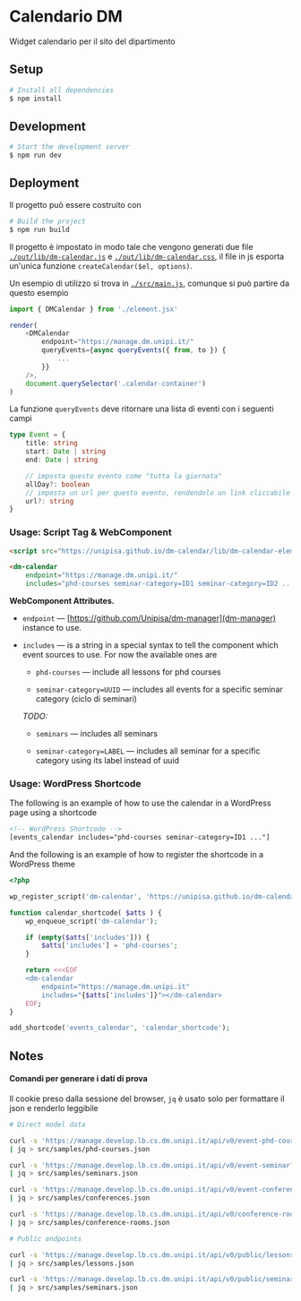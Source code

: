 # Calendario DM

Widget calendario per il sito del dipartimento

## Setup

```bash
# Install all dependencies
$ npm install
```

## Development

```bash
# Start the development server
$ npm run dev
```

## Deployment

Il progetto può essere costruito con

```bash
# Build the project
$ npm run build
```

Il progetto è impostato in modo tale che vengono generati due file [`./out/lib/dm-calendar.js`](https://unipisa.github.io/dm-calendar/lib/dm-calendar.js) e [`./out/lib/dm-calendar.css`](https://unipisa.github.io/dm-calendar/lib/dm-calendar.css), il file in js esporta un'unica funzione `createCalendar($el, options)`.

Un esempio di utilizzo si trova in [`./src/main.js`](./src/main.js), comunque si può partire da questo esempio

```js
import { DMCalendar } from './element.jsx'

render(
    <DMCalendar
        endpoint="https://manage.dm.unipi.it/"
        queryEvents={async queryEvents({ from, to }) {
            ...
        }}
    />,
    document.querySelector('.calendar-container')
)
```

La funzione `queryEvents` deve ritornare una lista di eventi con i seguenti campi

```ts
type Event = {
    title: string
    start: Date | string
    end: Date | string

    // imposta questo evento come "tutta la giornata"
    allDay?: boolean
    // imposta un url per questo evento, rendendolo un link cliccabile
    url?: string
}
```

### Usage: Script Tag & WebComponent

```html
<script src="https://unipisa.github.io/dm-calendar/lib/dm-calendar-element.iife.js"></script>

<dm-calendar
    endpoint="https://manage.dm.unipi.it/"
    includes="phd-courses seminar-category=ID1 seminar-category=ID2 ..."></dm-calendar>
```

**WebComponent Attributes.**

- `endpoint` &mdash; [https://github.com/Unipisa/dm-manager](dm-manager) instance to use.

- `includes` &mdash; is a string in a special syntax to tell the component which event sources to use. For now the available ones are

    - `phd-courses` &mdash; include all lessons for phd courses
    
    - `seminar-category=UUID` &mdash; includes all events for a specific seminar category (ciclo di seminari)
    
    _TODO:_

    - `seminars` &mdash; includes all seminars
    
    - `seminar-category=LABEL` &mdash; includes all seminar for a specific category using its label instead of uuid
    


### Usage: WordPress Shortcode

The following is an example of how to use the calendar in a WordPress page using a shortcode

```html
<!-- WordPress Shortcode -->
[events_calendar includes="phd-courses seminar-category=ID1 ..."]
```

And the following is an example of how to register the shortcode in a WordPress theme

```php
<?php

wp_register_script('dm-calendar', 'https://unipisa.github.io/dm-calendar/lib/dm-calendar-element.iife.js');

function calendar_shortcode( $atts ) {
    wp_enqueue_script('dm-calendar');

    if (empty($atts['includes'])) {
        $atts['includes'] = 'phd-courses';
    }

    return <<<EOF
    <dm-calendar
        endpoint="https://manage.dm.unipi.it"
        includes="{$atts['includes']}"></dm-calendar>
    EOF;
}

add_shortcode('events_calendar', 'calendar_shortcode');
```

## Notes

#### Comandi per generare i dati di prova 

Il cookie preso dalla sessione del browser, `jq` è usato solo per formattare il json e renderlo leggibile

```bash shell
# Direct model data

curl -s 'https://manage.develop.lb.cs.dm.unipi.it/api/v0/event-phd-course?_limit=9999' -H 'Authorization: Bearer ...' \
| jq > src/samples/phd-courses.json

curl -s 'https://manage.develop.lb.cs.dm.unipi.it/api/v0/event-seminar?_limit=9999' -H 'Authorization: Bearer ...' \
| jq > src/samples/seminars.json

curl -s 'https://manage.develop.lb.cs.dm.unipi.it/api/v0/event-conference?_limit=9999' -H 'Authorization: Bearer ...' \
| jq > src/samples/conferences.json

curl -s 'https://manage.develop.lb.cs.dm.unipi.it/api/v0/conference-room?_limit=9999' -H 'Authorization: Bearer ...' \
| jq > src/samples/conference-rooms.json

# Public endpoints

curl -s 'https://manage.develop.lb.cs.dm.unipi.it/api/v0/public/lessons?_limit=9999' -H 'Authorization: Bearer ...' \
| jq > src/samples/lessons.json

curl -s 'https://manage.develop.lb.cs.dm.unipi.it/api/v0/public/seminars?_limit=9999' -H 'Authorization: Bearer ...' \
| jq > src/samples/seminars.json
```
